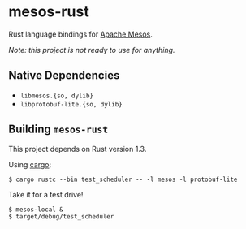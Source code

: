 # mesos-rust

Rust language bindings for [Apache Mesos](http://mesos.apache.org).

_Note: this project is not ready to use for anything._

## Native Dependencies

- `libmesos.{so, dylib}`
- `libprotobuf-lite.{so, dylib}`

## Building `mesos-rust`

This project depends on Rust version 1.3.

Using [cargo](http://crates.io):

```
$ cargo rustc --bin test_scheduler -- -l mesos -l protobuf-lite
```

Take it for a test drive!

```
$ mesos-local &
$ target/debug/test_scheduler
```

